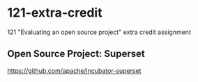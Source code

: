 # 121-extra-credit
121 "Evaluating an open source project" extra credit assignment

## Open Source Project: Superset 
https://github.com/apache/incubator-superset
